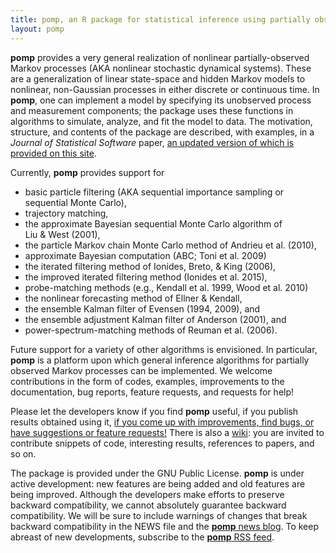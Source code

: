 ```yaml
---
title: pomp, an R package for statistical inference using partially observed Markov processes
layout: pomp
---
```

**pomp** provides a very general realization of nonlinear partially-observed Markov processes (AKA nonlinear stochastic dynamical systems).
These are a generalization of linear state-space and hidden Markov models to nonlinear, non-Gaussian processes in either discrete or continuous time.
In **pomp**, one can implement a model by specifying its unobserved process and measurement components;
the package uses these functions in algorithms to simulate, analyze, and fit the model to data.
The motivation, structure, and contents of the package are described, with examples, in a *Journal of Statistical Software* paper, [an updated version of which is provided on this site](./vignettes/pompjss.pdf).

Currently, **pomp** provides support for

- basic particle filtering (AKA sequential importance sampling or sequential Monte Carlo),
- trajectory matching,
- the approximate Bayesian sequential Monte Carlo algorithm of Liu&nbsp;&amp;&nbsp;West&nbsp;(2001),
- the particle Markov chain Monte Carlo method of Andrieu et al.&nbsp;(2010),
- approximate Bayesian computation (ABC; Toni et al.&nbsp;2009)
- the iterated filtering method of Ionides,&nbsp;Breto,&nbsp;&amp;&nbsp;King&nbsp;(2006),
- the improved iterated filtering method (Ionides et al. 2015),
- probe-matching methods (e.g., Kendall et al. 1999, Wood et al. 2010)
- the nonlinear forecasting method of Ellner&nbsp;&amp;&nbsp;Kendall,
- the ensemble Kalman filter of Evensen (1994, 2009), and
- the ensemble adjustment Kalman filter of Anderson (2001), and
- power-spectrum-matching methods of Reuman et al. (2006).

Future support for a variety of other algorithms is envisioned.
In particular, **pomp** is a platform upon which general inference algorithms for partially observed Markov processes can be implemented.
We welcome contributions in the form of codes, examples, improvements to the documentation, bug reports, feature requests, and requests for help!

Please let the developers know if you find **pomp** useful, if you publish results obtained using it, [if you come up with improvements, find bugs, or have suggestions or feature requests!](http://github.com/kingaa/pomp/issues)</a>
There is also a [wiki](https://github.com/kingaa/pomp/wiki):
you are invited to contribute snippets of code, interesting results, references to papers, and so on.

The package is provided under the GNU Public License. 
**pomp** is under active development:
new features are being added and old features are being improved. 
Although the developers make efforts to preserve backward compatibility, we cannot absolutely guarantee backward compatibility.
We will be sure to include warnings of changes that break backward compatibility in the NEWS file and the [**pomp** news blog](./blog.html).
To keep abreast of new developments, subscribe to the [**pomp** RSS feed](./pomp.atom).
